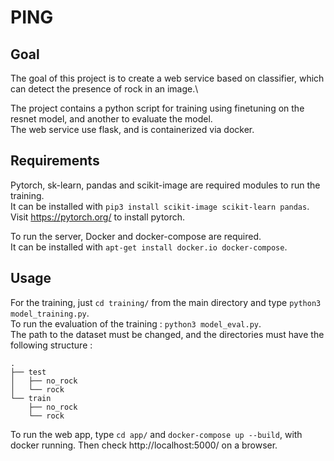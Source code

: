 # PING

## Goal

The goal of this project is to create a web service based on classifier, which can detect the presence of rock in an image.\

The project contains a python script for training using finetuning on the resnet model, and another to evaluate the model.\
The web service use flask, and is containerized via docker.

## Requirements

Pytorch, sk-learn, pandas and scikit-image are required modules to run the training.\
It can be installed with `pip3 install scikit-image scikit-learn pandas`.\
Visit https://pytorch.org/ to install pytorch.

To run the server, Docker and docker-compose are required.\
It can be installed with `apt-get install docker.io docker-compose`.

## Usage

For the training, just `cd training/` from the main directory and type `python3 model_training.py`.\
To run the evaluation of the training : `python3 model_eval.py`.\
The path to the dataset must be changed, and the directories must have the following structure :
```
.
├── test
│   ├── no_rock
│   └── rock
└── train
    ├── no_rock
    └── rock
```
To run the web app, type `cd app/` and `docker-compose up --build`, with docker running. Then check http://localhost:5000/ on a browser.
